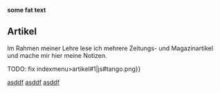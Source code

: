 **some fat text**
## Artikel
Im Rahmen meiner Lehre lese ich mehrere Zeitungs- und Magazinartikel und mache mir hier meine Notizen.

TODO: fix indexmenu>artikel#1|js#tango.png}}

[asddf](/de/link/to/wiki1)
[asddf](/de/link/to/wiki2)
[asddf](/de/link/to/wiki3)
